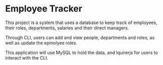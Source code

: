 # Employee Tracker

This project is a system that uses a database to keep track of employees, their roles, departments, salaries and their direct managers.

Through CLI, users can add and view people, departments and roles, as well as update the epmolyee roles. 

This application will use MySQL to hold the data, and Iquirerjs for users to interact with the CLI. 